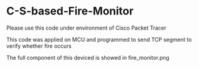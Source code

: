 # C-S-based-Fire-Monitor

Please use this code under environment of Cisco Packet Tracer

This code was applied on MCU and programmed to send TCP segment to verify whether fire occurs

The full component of this deviced is showed in fire_monitor.png

